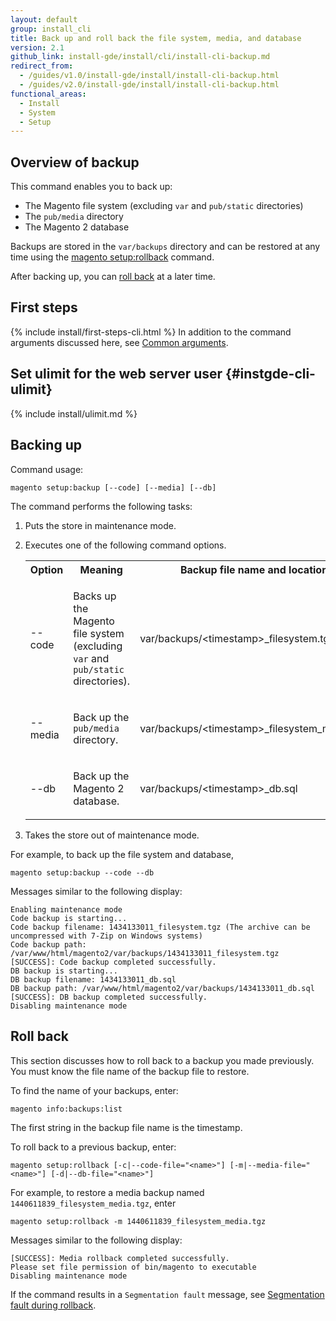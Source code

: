 ```yaml
---
layout: default
group: install_cli
title: Back up and roll back the file system, media, and database
version: 2.1
github_link: install-gde/install/cli/install-cli-backup.md
redirect_from:
  - /guides/v1.0/install-gde/install/install-cli-backup.html
  - /guides/v2.0/install-gde/install/install-cli-backup.html
functional_areas:
  - Install
  - System
  - Setup
---
```



<h2 id="instgde-cli-uninst-back-over">Overview of backup</h2>
This command enables you to back up:

*	The Magento file system (excluding <code>var</code> and <code>pub/static</code> directories)
*	The <code>pub/media</code> directory
*	The Magento 2 database

Backups are stored in the `var/backups` directory and can be restored at any time using the <a href="{{page.baseurl}}/install-gde/install/cli/install-cli-uninstall-mods.html#instgde-cli-uninst-mod-roll">magento setup:rollback</a> command.

After backing up, you can <a href="#instgde-cli-uninst-roll">roll back</a> at a later time.

<h2 id="instgde-cli-before">First steps</h2>
{% include install/first-steps-cli.html %}
In addition to the command arguments discussed here, see <a href="{{page.baseurl}}/install-gde/install/cli/install-cli-subcommands.html#instgde-cli-subcommands-common">Common arguments</a>.

## Set ulimit for the web server user {#instgde-cli-ulimit}
{% include install/ulimit.md %}

<h2 id="instgde-cli-uninst-back">Backing up</h2>
Command usage:

	magento setup:backup [--code] [--media] [--db]

The command performs the following tasks:

1.	Puts the store in maintenance mode.
2.	Executes one of the following command options.

	<table>
	<col width="25%">
	<col width="40%">
	<col width="35%">
	<tbody>
		<tr>
			<th>Option</th>
			<th>Meaning</th>
			<th>Backup file name and location</th>
		</tr>
		
	<tr>
		<td><p>--code</p></td>
		<td><p>Backs up the Magento file system (excluding <code>var</code> and <code>pub/static</code> directories).</p></td>
		<td><p>var/backups/&lt;timestamp>_filesystem.tgz</p></td>
	</tr>
	<tr>
		<td><p>--media</p></td>
		<td><p>Back up the <code>pub/media</code> directory.</p></td>
		<td><p>var/backups/&lt;timestamp>_filesystem_media.tgz</p></td>
	</tr>
	<tr>
	<tr>
		<td><p>--db</p></td>
		<td><p>Back up the Magento 2 database.</p></td>
		<td><p>var/backups/&lt;timestamp>_db.sql</p></td>
	</tr>
	<tr>
	</tbody>
	</table>

3.	Takes the store out of maintenance mode.

For example, to back up the file system and database,

	magento setup:backup --code --db

Messages similar to the following display:

	Enabling maintenance mode
	Code backup is starting...
	Code backup filename: 1434133011_filesystem.tgz (The archive can be uncompressed with 7-Zip on Windows systems)
	Code backup path: /var/www/html/magento2/var/backups/1434133011_filesystem.tgz
	[SUCCESS]: Code backup completed successfully.
	DB backup is starting...
	DB backup filename: 1434133011_db.sql
	DB backup path: /var/www/html/magento2/var/backups/1434133011_db.sql
	[SUCCESS]: DB backup completed successfully.
	Disabling maintenance mode

<h2 id="instgde-cli-uninst-roll">Roll back</h2>
This section discusses how to roll back to a backup you made previously. You must know the file name of the backup file to restore.

To find the name of your backups, enter:

	magento info:backups:list

The first string in the backup file name is the timestamp.

To roll back to a previous backup, enter:

	magento setup:rollback [-c|--code-file="<name>"] [-m|--media-file="<name>"] [-d|--db-file="<name>"]

For example, to restore a media backup named `1440611839_filesystem_media.tgz`, enter

	magento setup:rollback -m 1440611839_filesystem_media.tgz

Messages similar to the following display:

	[SUCCESS]: Media rollback completed successfully.
	Please set file permission of bin/magento to executable
	Disabling maintenance mode

<div class="bs-callout bs-callout-info" id="info">
  <p>If the command results in a <code>Segmentation fault</code> message, see <a href="{{page.baseurl}}/install-gde/trouble/tshoot_segfault.html">Segmentation fault during rollback</a>.</p>
</div>
